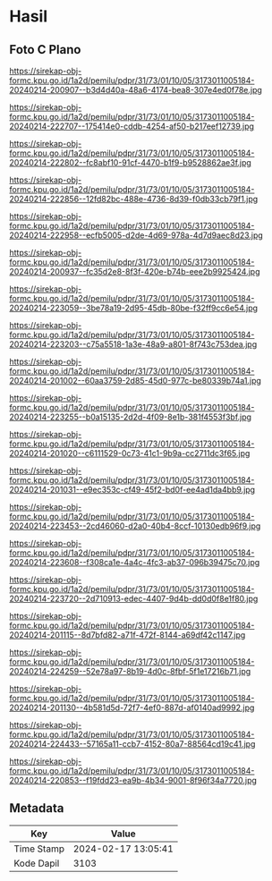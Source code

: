 # Hasil

## Foto C Plano

https://sirekap-obj-formc.kpu.go.id/1a2d/pemilu/pdpr/31/73/01/10/05/3173011005184-20240214-200907--b3d4d40a-48a6-4174-bea8-307e4ed0f78e.jpg

https://sirekap-obj-formc.kpu.go.id/1a2d/pemilu/pdpr/31/73/01/10/05/3173011005184-20240214-222707--175414e0-cddb-4254-af50-b217eef12739.jpg

https://sirekap-obj-formc.kpu.go.id/1a2d/pemilu/pdpr/31/73/01/10/05/3173011005184-20240214-222802--fc8abf10-91cf-4470-b1f9-b9528862ae3f.jpg

https://sirekap-obj-formc.kpu.go.id/1a2d/pemilu/pdpr/31/73/01/10/05/3173011005184-20240214-222856--12fd82bc-488e-4736-8d39-f0db33cb79f1.jpg

https://sirekap-obj-formc.kpu.go.id/1a2d/pemilu/pdpr/31/73/01/10/05/3173011005184-20240214-222958--ecfb5005-d2de-4d69-978a-4d7d9aec8d23.jpg

https://sirekap-obj-formc.kpu.go.id/1a2d/pemilu/pdpr/31/73/01/10/05/3173011005184-20240214-200937--fc35d2e8-8f3f-420e-b74b-eee2b9925424.jpg

https://sirekap-obj-formc.kpu.go.id/1a2d/pemilu/pdpr/31/73/01/10/05/3173011005184-20240214-223059--3be78a19-2d95-45db-80be-f32ff9cc6e54.jpg

https://sirekap-obj-formc.kpu.go.id/1a2d/pemilu/pdpr/31/73/01/10/05/3173011005184-20240214-223203--c75a5518-1a3e-48a9-a801-8f743c753dea.jpg

https://sirekap-obj-formc.kpu.go.id/1a2d/pemilu/pdpr/31/73/01/10/05/3173011005184-20240214-201002--60aa3759-2d85-45d0-977c-be80339b74a1.jpg

https://sirekap-obj-formc.kpu.go.id/1a2d/pemilu/pdpr/31/73/01/10/05/3173011005184-20240214-223255--b0a15135-2d2d-4f09-8e1b-381f4553f3bf.jpg

https://sirekap-obj-formc.kpu.go.id/1a2d/pemilu/pdpr/31/73/01/10/05/3173011005184-20240214-201020--c6111529-0c73-41c1-9b9a-cc2711dc3f65.jpg

https://sirekap-obj-formc.kpu.go.id/1a2d/pemilu/pdpr/31/73/01/10/05/3173011005184-20240214-201031--e9ec353c-cf49-45f2-bd0f-ee4ad1da4bb9.jpg

https://sirekap-obj-formc.kpu.go.id/1a2d/pemilu/pdpr/31/73/01/10/05/3173011005184-20240214-223453--2cd46060-d2a0-40b4-8ccf-10130edb96f9.jpg

https://sirekap-obj-formc.kpu.go.id/1a2d/pemilu/pdpr/31/73/01/10/05/3173011005184-20240214-223608--f308ca1e-4a4c-4fc3-ab37-096b39475c70.jpg

https://sirekap-obj-formc.kpu.go.id/1a2d/pemilu/pdpr/31/73/01/10/05/3173011005184-20240214-223720--2d710913-edec-4407-9d4b-dd0d0f8e1f80.jpg

https://sirekap-obj-formc.kpu.go.id/1a2d/pemilu/pdpr/31/73/01/10/05/3173011005184-20240214-201115--8d7bfd82-a71f-472f-8144-a69df42c1147.jpg

https://sirekap-obj-formc.kpu.go.id/1a2d/pemilu/pdpr/31/73/01/10/05/3173011005184-20240214-224259--52e78a97-8b19-4d0c-8fbf-5f1e17216b71.jpg

https://sirekap-obj-formc.kpu.go.id/1a2d/pemilu/pdpr/31/73/01/10/05/3173011005184-20240214-201130--4b581d5d-72f7-4ef0-887d-af0140ad9992.jpg

https://sirekap-obj-formc.kpu.go.id/1a2d/pemilu/pdpr/31/73/01/10/05/3173011005184-20240214-224433--57165a11-ccb7-4152-80a7-88564cd19c41.jpg

https://sirekap-obj-formc.kpu.go.id/1a2d/pemilu/pdpr/31/73/01/10/05/3173011005184-20240214-220853--f19fdd23-ea9b-4b34-9001-8f96f34a7720.jpg


## Metadata

| Key        | Value               |
| ---------- | ------------------- |
| Time Stamp | 2024-02-17 13:05:41 |
| Kode Dapil | 3103                |



